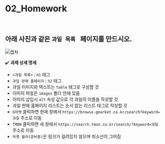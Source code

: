 # 02_Homework

<br>

## 아래 사진과 같은 `과일 목록 ` 페이지를 만드시오.

![캡처](https://user-images.githubusercontent.com/52685250/87739194-39a45f80-c81a-11ea-9b65-ca6a55e5b258.PNG)

:heavy_check_mark: <b>과제 상세 명세</b>

- `<과일 목록>` : `h1` 태그
- `과일 판매 홈페이지` : `h2` 태그
- 과일 이미지와 텍스트는 `table` 태그로 구성할 것
- 이미지 파일은  `images` 폴더 안에 있음
- 이미지 삽입시 `alt` 속성 값으로 각 과일의 이름을 작성할 것
- 과일 판매 홈페이지 리스트는 순서 없는 리스트 태그로 작성할 것
- `G마켓` 클릭하면 현재 창에서 `https://browse.gmarket.co.kr/search?keyword=과일` 주소로 이동
- `TMON` 클릭하면 새 창에서 `https://search.tmon.co.kr/search/?keyword=과일` 주소로 이동
- `마켓 월리(준비중)`은 링크가 걸려있지 않으며 취소선이 그어짐